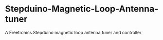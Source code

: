 # Stepduino-Magnetic-Loop-Antenna-tuner
A Freetronics Stepduino magnetic loop antenna tuner and controller
